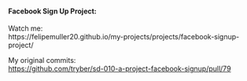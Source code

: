 <h4>Facebook Sign Up Project:</h4>
Watch me: <br>
https://felipemuller20.github.io/my-projects/projects/facebook-signup-project/

My original commits: <br>
https://github.com/tryber/sd-010-a-project-facebook-signup/pull/79
